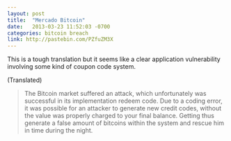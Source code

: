 ```yaml
---
layout: post
title:  "Mercado Bitcoin"
date:   2013-03-23 11:52:03 -0700
categories: bitcoin breach
link: http://pastebin.com/PZfuZM3X
---
```

This is a tough translation but it seems like a clear application vulnerability involving some kind of coupon code system.

(Translated)

>The Bitcoin market suffered an attack, which unfortunately was successful in its implementation redeem code. Due to a coding error, it was possible for an attacker to generate new credit codes, without the value was properly charged to your final balance. Getting thus generate a false amount of bitcoins within the system and rescue him in time during the night.
